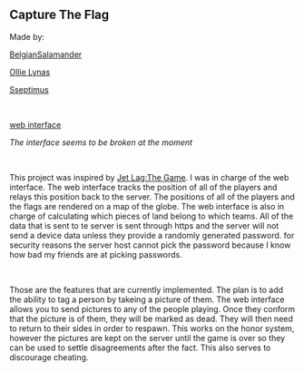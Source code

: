 ## Capture The Flag

Made by:

[BelgianSalamander](https://github.com/BelgianSalamander)

[Ollie Lynas](https://github.com/ollielynas)

[Sseptimus](https://github.com/Sseptimus)

<br>

[web interface](https://sseptimus.github.io/CTF/)

*The interface seems to be broken at the moment*

<br>

This project was inspired by [Jet Lag:The Game](https://www.youtube.com/@jetlagthegame). I was in charge of the web interface. The web interface tracks the position of all of the players and relays this position back to the server. The positions of all of the players and the flags are rendered on a map of the globe. The web interface is also in charge of calculating which pieces of land belong to which teams. All of the data that is sent to te server is sent through https and the server will not send a device data unless they provide a randomly generated password. for security reasons the server host cannot pick the password because I know how bad my friends are at picking passwords. 

<br>

Those are the features that are currently implemented. The plan is to add the ability to tag a person by takeing a picture of them. The web interface allows you to send pictures to any of the people playing. Once they conform that the picture is of them, they will be marked as dead. They will then need to return to their sides in order to respawn. This works on the honor system, however the pictures are kept on the server until the game is over so they can be used to settle disagreements after the fact. This also serves to discourage cheating. 


<!-- LAST EDITED 1699416469 LAST EDITED-->